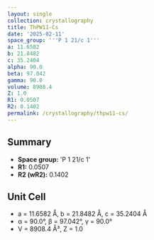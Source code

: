 ```yaml
---
layout: single
collection: crystallography
title: ThPW11-Cs
date: '2025-02-11'
space_group: '''P 1 21/c 1'''
a: 11.6582
b: 21.8482
c: 35.2404
alpha: 90.0
beta: 97.042
gamma: 90.0
volume: 8908.4
Z: 1.0
R1: 0.0507
R2: 0.1402
permalink: /crystallography/thpw11-cs/
---
```


## Summary

- **Space group:** 'P 1 21/c 1'
- **R1:** 0.0507
- **R2 (wR2):** 0.1402

## Unit Cell
- a = 11.6582 Å, b = 21.8482 Å, c = 35.2404 Å
- α = 90.0°, β = 97.042°, γ = 90.0°
- V = 8908.4 Å³, Z = 1.0
